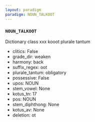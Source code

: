 ```yaml
---
layout: paradigm
paradigm: NOUN_TALKOOT
---
```

### ` NOUN_TALKOOT `

Dictionary class xxx kooot plurale tantum
* clitics: False
* grade_dir: weaken
* harmony: back
* suffix_regex: oot
* plurale_tantum: obligatory
* possessive: False
* upos: NOUN
* stem_vowel: None
* kotus_tn: 17
* pos: NOUN
* stem_diphthong: None
* kotus_av: None
* deletion: ot
